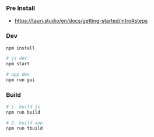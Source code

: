 ### Pre Install
- https://tauri.studio/en/docs/getting-started/intro#steps

### Dev
```sh
npm install

# js dev
npm start

# app dev
npm run gui
```

### Build
```sh
# 1. build js
npm run build

# 2. build app
npm run tbuild
```

